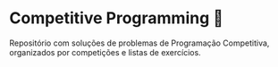 # Competitive Programming 🎈

Repositório com soluções de problemas de Programação Competitiva, organizados por competições e listas de exercícios.